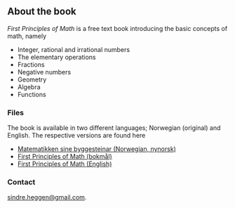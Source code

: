 ## About the book

_First Principles of Math_ is a free text book introducing the basic concepts of math, namely

- Integer, rational and irrational numbers
- The elementary operations
- Fractions
- Negative numbers
- Geometry
- Algebra
- Functions

### Files

The book is available in two different languages; Norwegian (original) and English. The respective versions are found here

- [Matematikken sine byggesteinar (Norwegian, nynorsk)](https://github.com/sindrsh/FirstPrinciplesOfMath/blob/master/G.pdf)
- [First Principles of Math (bokmål)](https://github.com/sindrsh/FirstPrinciplesOfMath/blob/master/G_bm.pdf) 
- [First Principles of Math (English)](https://github.com/sindrsh/FirstPrinciplesOfMath/blob/master/G_eng.pdf)


### Contact
sindre.heggen@gmail.com.
